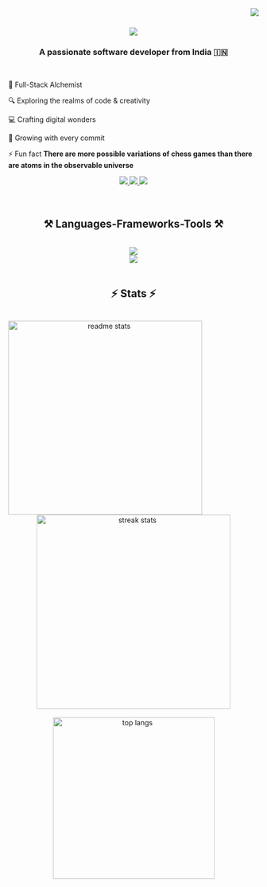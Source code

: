 <img align="right" src="https://visitor-badge.laobi.icu/badge?page_id=salesp07.salesp07" />

<h1 align="center">
    <img src="https://readme-typing-svg.herokuapp.com/?font=Righteous&size=35&center=true&vCenter=true&width=500&height=70&duration=4000&lines=Hi+There!+👋;+I'm+Shishir+Bagalkot!;" />
</h1>

<h3 align="center">A passionate software developer from India 🇮🇳</h3>

<br/>

<div align="left">
  
🚀 Full-Stack Alchemist
 
🔍 Exploring the realms of code & creativity
  
💻 Crafting digital wonders
  
🌱 Growing with every commit

⚡ Fun fact **There are more possible variations of chess games than there are atoms in the observable universe**

 </div>
 
<div align="center"> 
  <a href="mailto:shishir.bagalkot@gmail.com">
    <img src="https://img.shields.io/badge/Gmail-333333?style=for-the-badge&logo=gmail&logoColor=red" />
  </a>
  <a href="https://www.linkedin.com/in/shishir-bagalkot-1045ba67/" target="_blank">
    <img src="https://img.shields.io/badge/LinkedIn-0077B5?style=for-the-badge&logo=linkedin&logoColor=white" target="_blank" />
  </a>
  <a href="" target="_blank">
     <img src="https://img.shields.io/badge/Portfolio-FF5722?style=for-the-badge&logo=todoist&logoColor=white" target="_blank" /> <!-- sqlite, safari, google-chrome are other good icon options -->
  </a>
</div>

<br/>

<br/>
 
<h2 align="center">⚒️ Languages-Frameworks-Tools ⚒️</h2>
<br/>
<div align="center">
    <img src="https://skillicons.dev/icons?i=java,angular,python"/><br>
    <img src="https://skillicons.dev/icons?i=aws,cassandra,postgresql,elasticsearch,redis"/>
</div>

<br/>

<h2 align="center">⚡ Stats ⚡</h2>
<br>
<div align="center">
  <img width="390" src="https://github-readme-stats-salesp07.vercel.app/api?username=ShishirBagalkot&count_private=true&show_icons=true&theme=react&rank_icon=github&border_radius=10" alt="readme stats" />
  <span style="margin: 0 100px;"></span>
  <img width="390" src="https://github-readme-streak-stats-salesp07.vercel.app/?user=ShishirBagalkot&count_private=true&theme=react&border_radius=10" alt="streak stats"/>
  <br/><br/>
  <img width="325" align="center" src="https://github-readme-stats-salesp07.vercel.app/api/top-langs/?username=ShishirBagalkot&hide=HTML&langs_count=8&layout=compact&theme=react&border_radius=10&size_weight=0.5&count_weight=0.5&exclude_repo=github-readme-stats" alt="top langs" />
</div>

<!-- <br/><br/>

<hr/>

<br/>

<div align="center">
<a href='https://ko-fi.com/V7V4RAK9C' target='_blank'><img height='64' style='border:0px;height:64px;' src='https://storage.ko-fi.com/cdn/kofi1.png?v=3' border='0' alt='Buy Me a Coffee at ko-fi.com' /></a>
</div> 

<br/>-->
